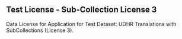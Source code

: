 ## Test License - Sub-Collection License 3

Data License for Application for Test Dataset: UDHR Translations with SubCollections (License 3).
